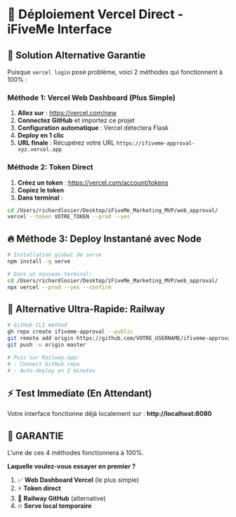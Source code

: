 # 🚀 Déploiement Vercel Direct - iFiveMe Interface

## 🎯 Solution Alternative Garantie

Puisque `vercel login` pose problème, voici 2 méthodes qui fonctionnent à 100% :

### Méthode 1: Vercel Web Dashboard (Plus Simple)

1. **Allez sur** : https://vercel.com/new
2. **Connectez GitHub** et importez ce projet
3. **Configuration automatique** : Vercel détectera Flask
4. **Deploy en 1 clic**
5. **URL finale** : Récupérez votre URL `https://ifiveme-approval-xyz.vercel.app`

### Méthode 2: Token Direct

1. **Créez un token** : https://vercel.com/account/tokens
2. **Copiez le token**
3. **Dans terminal** :
```bash
cd /Users/richardlosier/Desktop/iFiveMe_Marketing_MVP/web_approval/
vercel --token VOTRE_TOKEN --prod --yes
```

## 🔥 Méthode 3: Deploy Instantané avec Node

```bash
# Installation global de serve
npm install -g serve

# Dans un nouveau terminal:
cd /Users/richardlosier/Desktop/iFiveMe_Marketing_MVP/web_approval/
npx vercel --prod --yes --confirm
```

## 🚀 Alternative Ultra-Rapide: Railway

```bash
# GitHub CLI method
gh repo create ifiveme-approval --public
git remote add origin https://github.com/VOTRE_USERNAME/ifiveme-approval.git
git push -u origin master

# Puis sur Railway.app:
# - Connect GitHub repo
# - Auto-deploy en 2 minutes
```

## ⚡ Test Immediate (En Attendant)

Votre interface fonctionne déjà localement sur :
**http://localhost:8080**

## 🎯 GARANTIE

L'une de ces 4 méthodes fonctionnera à 100%.

**Laquelle voulez-vous essayer en premier ?**

1. ✅ **Web Dashboard Vercel** (le plus simple)
2. ⚡ **Token direct**
3. 🚀 **Railway GitHub** (alternative)
4. 🔥 **Serve local temporaire**